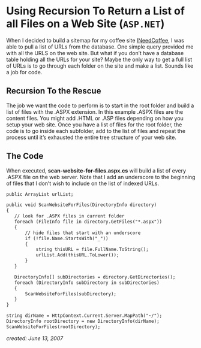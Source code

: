 # Using Recursion To Return a List of all Files on a Web Site (`ASP.NET`)

When I decided to build a sitemap for my coffee site [INeedCoffee](https://ineedcoffee.com), I was able to pull a list of URLs from the database. One simple query provided me with all the URLS on the web site. But what if you don’t have a database table holding all the URLs for your site? Maybe the only way to get a full list of URLs is to go through each folder on the site and make a list. Sounds like a job for code.

## Recursion To the Rescue

The job we want the code to perform is to start in the root folder and build a list of files with the .ASPX extension. In this example .ASPX files are the content files. You might add .HTML or .ASP files depending on how you setup your web site. Once you have a list of files for the root folder, the code is to go inside each subfolder, add to the list of files and repeat the process until it’s exhausted the entire tree structure of your web site.

## The Code

When executed, **scan-website-for-files.aspx.cs** will build a list of every .ASPX file on the web server. Note that I add an underscore to the beginning of files that I don’t wish to include on the list of indexed URLs.

```asp
public ArrayList urlList;

public void ScanWebsiteForFiles(DirectoryInfo directory)
{           
   // look for .ASPX files in current folder
   foreach (FileInfo file in directory.GetFiles("*.aspx"))
   {
       // hide files that start with an underscore
       if (!file.Name.StartsWith("_"))
       {
           string thisURL = file.FullName.ToString();
           urlList.Add(thisURL.ToLower());
       }
   }

   DirectoryInfo[] subDirectories = directory.GetDirectories();
   foreach (DirectoryInfo subDirectory in subDirectories)
   {               
       ScanWebsiteForFiles(subDirectory);
   }
}
```

```asp
string dirName = HttpContext.Current.Server.MapPath("~/");
DirectoryInfo rootDirectory = new DirectoryInfo(dirName);
ScanWebsiteForFiles(rootDirectory);
```

_created: June 13, 2007_